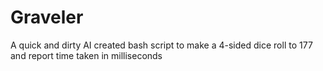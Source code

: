# Graveler
A quick and dirty AI created bash script to make a 4-sided dice roll to 177 and report time taken in milliseconds
